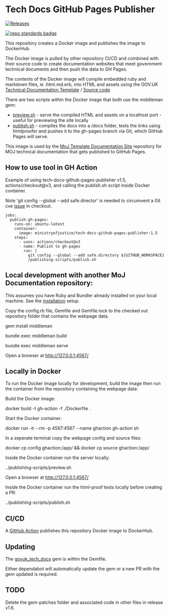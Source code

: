# Tech Docs GitHub Pages Publisher

[![Releases](https://img.shields.io/github/release/ministryofjustice/tech-docs-github-pages-publisher/all.svg?style=flat-square)](https://github.com/ministryofjustice/tech-docs-github-pages-publisher/releases)

[![repo standards badge](https://img.shields.io/badge/dynamic/json?color=blue&style=for-the-badge&logo=github&label=MoJ%20Compliant&query=%24.data%5B%3F%28%40.name%20%3D%3D%20%22tech-docs-github-pages-publisher%22%29%5D.status&url=https%3A%2F%2Foperations-engineering-reports.cloud-platform.service.justice.gov.uk%2Fgithub_repositories)](https://operations-engineering-reports.cloud-platform.service.justice.gov.uk/github_repositories#tech-docs-github-pages-publisher "Link to report")

This repository creates a Docker image and publishes the image to DockerHub. 

The Docker image is pulled by other repository CI/CD and combined with their source code to create documentation websites that meet government technical documents and then push the data to GH Pages.

The contents of the Docker image will compile embedded ruby and markdown files, ie .html.md.erb, into HTML and assets using the GOV.UK [Technical Documentation Template](https://tdt-documentation.london.cloudapps.digital/) / [Source code](https://github.com/alphagov/tech-docs-template).

There are two scripts within the Docker image that both use the middleman gem:

* [preview.sh](publishing-scripts/preview.sh) - serve the compiled HTML and assets on a localhost port - useful for previewing the site locally
* [publish.sh](publishing-scripts/publish.sh) - compiles the docs into a /docs folder, tests the links using htmlproofer and pushes it to the gh-pages branch via Git, which GitHub Pages will serve.

This image is used by the [MoJ Template Documentation Site](https://github.com/ministryofjustice/template-documentation-site) repository for MOJ technical documentation that gets published to GitHub Pages.

## How to use tool in GH Action

Example of using tech-docs-github-pages-publisher v1.5, actions/checkout@v3, and calling the publish.sh script inside Docker container.

Note 'git config --global --add safe.director' is needed to circumvent a Git cve [issue](https://github.com/actions/checkout/issues/766) in checkout. 

```
jobs:
  publish-gh-pages:
    runs-on: ubuntu-latest
    container:
      image: ministryofjustice/tech-docs-github-pages-publisher:1.5
    steps:
      - uses: actions/checkout@v3
      - name: Publish to gh-pages
        run: |
          git config --global --add safe.directory ${GITHUB_WORKSPACE}
          /publishing-scripts/publish.sh
```


## Local development with another MoJ Documentation repository:

This assumes you have Ruby and Bundler already installed on your local machine. See the [installation](https://tdt-documentation.london.cloudapps.digital/create_project/get_started/#get-started) setup. 

Copy the config.rb file, Gemfile and Gemfile.lock to the checked out repository folder that contains the webpage data.

gem install middleman

bundle exec middleman build

bundle exec middleman serve

Open a browser at http://127.0.0.1:4567/

## Locally in Docker

To run the Docker image locally for development, build the image then run the container from the repository containing the webpage data: 

Build the Docker image:

docker build -t gh-action -f ./Dockerfile .

Start the Docker container:

docker run -it --rm -p 4567:4567 --name ghaction gh-action sh 

In a seperate terminal copy the webpage config and source files:

docker cp config ghaction:/app/ && docker cp source ghaction:/app/ 

Inside the Docker container run the server locally:

../publishing-scripts/preview.sh

Open a browser at http://127.0.0.1:4567/

Inside the Docker container run the html-proof tests locally before creating a PR:

../publishing-scripts/publish.sh


## CI/CD

A [GitHub Action](.github/workflows/docker-hub.yml) publishes this repository Docker image to DockerHub.

## Updating

The [govuk_tech_docs](https://rubygems.org/gems/govuk_tech_docs) gem is within the Gemfile.

Either dependabot will automatically update the gem or a new PR with the gem updated is required.


## TODO

Delete the gem-patches folder and associated code in other files in release v1.6.

